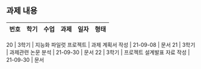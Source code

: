  ## 과제 내용
   
번호 | 학기	| 수업	|	과제|	일자|	형태
-- | ------ | ------- | ------- | -------- | -------

20 | 3학기 | 지능화 파일럿 프로젝트 | 과제 계획서 작성	| 21-09-08	| 문서
21 | 3학기 | 과제관련 논문 분석	| 21-09-30	| 문서
22 | 3학기 | 프로젝트 설계발표 자료 작성	| 21-09-30	| 문서
